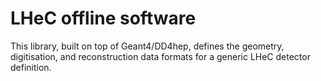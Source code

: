 # LHeC offline software

This library, built on top of Geant4/DD4hep, defines the geometry, digitisation, and reconstruction data formats for a generic LHeC detector definition.

